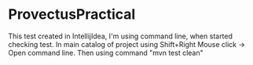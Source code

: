 # ProvectusPractical
This test created in IntellijIdea, I'm using command line, when started checking test.
In main catalog of project using Shift+Right Mouse click -> Open command line.
Then using command "mvn test clean"
